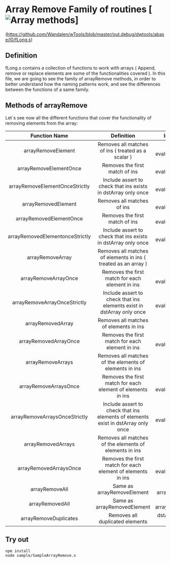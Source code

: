 # Array Remove Family of routines [![Array methods](https://travis-ci.org/Wandalen/wTools.svg?branch=master)]
(https://github.com/Wandalen/wTools/blob/master/out.debug/dwtools/abase/l0/fLong.s)

## Definition

  fLong.s contains a collection of functions to work with arrays ( Append, remove or replace elements are some of the functionalities covered ).
In this file, we are going to see the family of arrayRemove methods, in order to better understand how the naming patterns work,
and see the differences between the functions of a same family.

## Methods of arrayRemove

  Let´s see now all the different functions that cover the functionality of removing elements from the array:

  | **Function Name** | **Definition** | **Input elements** | **Output** |
  | :---: | :---: | :---: | :---: |
  | arrayRemoveElement | Removes all matches of ins ( treated as a scalar ) | dstArray, ins, evaluator1, evaluator2 | dstArray |
  | arrayRemoveElementOnce | Removes the first match of ins | dstArray, ins, evaluator1, evaluator2 | dstArray |
  | arrayRemoveElementOnceStrictly | Include assert to check that ins exists in dstArray only once | dstArray, ins, evaluator1, evaluator2 | dstArray |
  | arrayRemovedElement | Removes all matches of ins | dstArray, ins, evaluator1, evaluator2 | Number of removed elements |
  | arrayRemovedElementOnce | Removes the first match of ins | dstArray, ins, evaluator1, evaluator2 | Position ( index ) of the removed element |
  | arrayRemovedElementonceStrictly | Include assert to check that ins exists in dstArray only once | dstArray, ins, evaluator1, evaluator2 | Removed element |
  | arrayRemoveArray | Removes all matches of elements in ins ( treated as an array ) | dstArray, ins | dstArray |
  | arrayRemoveArrayOnce | Removes the first match for each element in ins | dstArray, ins, evaluator1, evaluator2 | dstArray |
  | arrayRemoveArrayOnceStrictly | Include assert to check that ins elements exist in dstArray only once | dstArray, ins, evaluator1, evaluator2 | dstArray |
  | arrayRemovedArray | Removes all matches of elements in ins | dstArray, ins | Number of removed elements |
  | arrayRemovedArrayOnce | Removes the first match for each element in ins | dstArray, ins, evaluator1, evaluator2 | Number of removed elements |
  | arrayRemoveArrays | Removes all matches of the elements of elements in ins | dstArray, ins | dstArray |
  | arrayRemoveArraysOnce | Removes the first match for each element of elements in ins | dstArray, ins, evaluator1, evaluator2 | dstArray |
  | arrayRemoveArraysOnceStrictly | Include assert to check that ins elements of elements exist in dstArray only once | dstArray, ins, evaluator1, evaluator2 | dstArray |
  | arrayRemovedArrays | Removes all matches of the elements of elements in ins | dstArray, ins | Number of removed elements |
  | arrayRemovedArraysOnce | Removes the first match for each element of elements in ins | dstArray, ins, evaluator1, evaluator2 | Number of removed elements |
  | arrayRemoveAll | Same as arrayRemoveElement | Same as arrayRemoveElement | Same as arrayRemoveElement |
  | arrayRemovedAll | Same as arrayRemovedElement | Same as arrayRemovedElement | Same as arrayRemoveElement |
  | arrayRemoveDuplicates | Removes all duplicated elements |  dstArray, evaluator1, evaluator2  | dstArray |

## Try out

```
npm install
node sample/SampleArrayRemove.s
```
